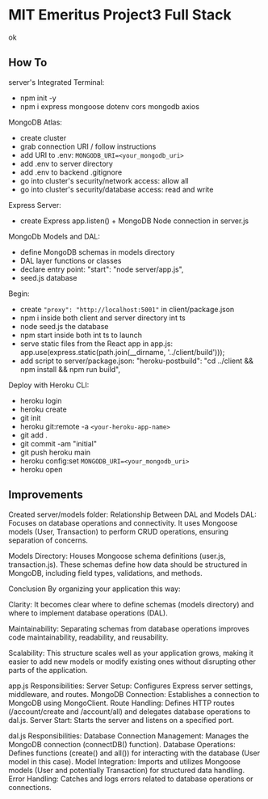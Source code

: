 # MIT Emeritus Project3 Full Stack

ok

## How To

server's Integrated Terminal:

- npm init -y
- npm i express mongoose dotenv cors mongodb axios

MongoDB Atlas:

- create cluster
- grab connection URI / follow instructions
- add URI to .env: `MONGODB_URI=<your_mongodb_uri>`
- add .env to server directory
- add .env to backend .gitignore
- go into cluster's security/network access: allow all
- go into cluster's security/database access: read and write

Express Server:

- create Express app.listen() + MongoDB Node connection in server.js

MongoDb Models and DAL:

- define MongoDB schemas in models directory
- DAL layer functions or classes
- declare entry point: "start": "node server/app.js",
- seed.js database

Begin:

- create `"proxy": "http://localhost:5001"` in client/package.json
- npm i inside both client and server directory int ts
- node seed.js the database
- npm start inside both int ts to launch
- serve static files from the React app in app.js: app.use(express.static(path.join(__dirname, '../client/build')));
- add script to server/package.json: "heroku-postbuild": "cd ../client && npm install && npm run build",

Deploy with Heroku CLI:

- heroku login
- heroku create
- git init
- heroku git:remote -a `<your-heroku-app-name>`
- git add .
- git commit -am "initial"
- git push heroku main
- heroku config:set `MONGODB_URI=<your_mongodb_uri>`
- heroku open

## Improvements

Created server/models folder:
Relationship Between DAL and Models
DAL: Focuses on database operations and connectivity. It uses Mongoose models (User, Transaction) to perform CRUD operations, ensuring separation of concerns.

Models Directory: Houses Mongoose schema definitions (user.js, transaction.js). These schemas define how data should be structured in MongoDB, including field types, validations, and methods.

Conclusion
By organizing your application this way:

Clarity: It becomes clear where to define schemas (models directory) and where to implement database operations (DAL).

Maintainability: Separating schemas from database operations improves code maintainability, readability, and reusability.

Scalability: This structure scales well as your application grows, making it easier to add new models or modify existing ones without disrupting other parts of the application.

app.js Responsibilities:
Server Setup: Configures Express server settings, middleware, and routes.
MongoDB Connection: Establishes a connection to MongoDB using MongoClient.
Route Handling: Defines HTTP routes (/account/create and /account/all) and delegates database operations to dal.js.
Server Start: Starts the server and listens on a specified port.

dal.js Responsibilities:
Database Connection Management: Manages the MongoDB connection (connectDB() function).
Database Operations: Defines functions (create() and all()) for interacting with the database (User model in this case).
Model Integration: Imports and utilizes Mongoose models (User and potentially Transaction) for structured data handling.
Error Handling: Catches and logs errors related to database operations or connections.
